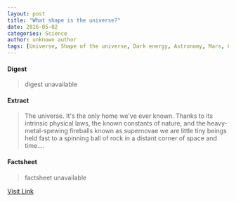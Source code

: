 ```yaml
---
layout: post
title: "What shape is the universe?"
date: 2016-05-02
categories: Science
author: unknown author
tags: [Universe, Shape of the universe, Dark energy, Astronomy, Mars, Cosmic microwave background, Galaxy, Moon, Curvature, Matter, Galactic Center, Space, Physical cosmology, Physics, Physical sciences, Spacetime, Physical universe, Cosmology, Science, Outer space, Metaphysics, Physical quantities]
---
```



#### Digest
>digest unavailable

#### Extract
>The universe. It's the only home we've ever known. Thanks to its intrinsic physical laws, the known constants of nature, and the heavy-metal-spewing fireballs known as supernovae we are little tiny beings held fast to a spinning ball of rock in a distant corner of space and time....

#### Factsheet
>factsheet unavailable

[Visit Link](http://phys.org/news350637956.html)


